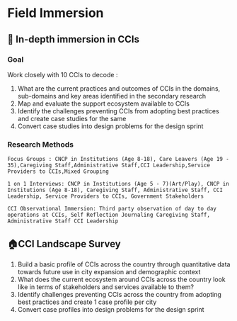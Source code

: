 # Field Immersion
## 💬 In-depth immersion in CCIs
### Goal
Work closely with 10 CCIs  to decode : 
1. What are the current practices and outcomes of CCIs in the domains, sub-domains and key areas identified in the secondary research
2. Map and evaluate the support ecosystem available to CCIs
3. Identify the challenges preventing CCIs from adopting best practices and create case studies for the same
4. Convert case studies into design problems for the design sprint

### Research Methods

```co
Focus Groups : CNCP in Institutions (Age 8-18), Care Leavers (Age 19 - 35),Caregiving Staff,Administrative Staff,CCI Leadership,Service Providers to CCIs,Mixed Grouping
```
```co
1 on 1 Interviews: CNCP in Institutions (Age 5 - 7)(Art/Play), CNCP in Institutions (Age 8-18), Caregiving Staff, Administrative Staff, CCI Leadership, Service Providers to CCIs, Government Stakeholders
```
```co
CCI Observational Immersion: Third party observation of day to day operations at CCIs, Self Reflection Journaling Caregiving Staff, Administrative Staff CCI Leadership
```

## 🏠CCI Landscape Survey
1. Build a basic profile of CCIs across the country through quantitative data towards future use in city expansion and demographic context
2. What does the current ecosystem around CCIs across the country look like in terms of stakeholders and services available to them? 
3. Identify challenges preventing CCIs across the country from adopting best practices and create 1 case profile per city 
4. Convert case profiles into design problems for the design sprint
